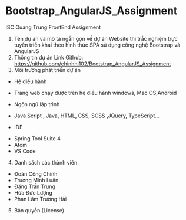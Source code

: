 # Bootstrap_AngularJS_Assignment
ISC Quang Trung FrontEnd Assignment

1. Tên dự án và mô tả ngắn gọn về dự án
Website thi trắc nghiệm trực tuyến triển khai theo hình thức SPA sử dụng công nghệ Bootstrap và AngularJS
2. Thông tin dự án
Link Github: https://github.com/chinhhi102/Bootstrap_AngularJS_Assignment
3. Môi trường phát triển dự án
- Hệ điều hành
+ Trang web chạy được trên hệ điều hành windows, Mac OS,Android
- Ngôn ngữ lập trình
+ Java Script , Java, HTML, CSS, SCSS ,JQuery, TypeScript...
- IDE
+ Spring Tool Suite 4
+ Atom
+ VS Code
4. Danh sách các thành viên
- Đoàn Công Chính
- Trương Minh Luân
- Đặng Trần Trung
- Hứa Đức Lượng
- Phan Lâm Trường Hải
5. Bản quyền (License)
